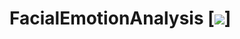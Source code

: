 # FacialEmotionAnalysis [![](https://img.shields.io/github/license/sourcerer-io/hall-of-fame.svg?colorB=ff0000)]
